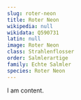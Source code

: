 ```yaml
---
slug: roter-neon
title: Roter Neon
wikipedia: null
wikidata: Q590731
latin: null
image: Roter Neon
class: Strahlenflosser
order: Salmlerartige
family: Echte Salmler
species: Roter Neon
---
```


I am content.
